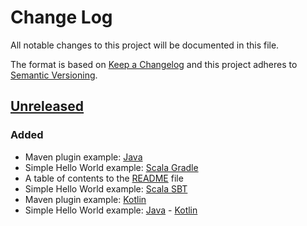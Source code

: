 # Change Log
All notable changes to this project will be documented in this file.

The format is based on [Keep a Changelog](http://keepachangelog.com/)
and this project adheres to [Semantic Versioning](http://semver.org/).

## [Unreleased]
### Added
- Maven plugin example: [Java](002%20MavenPlugin/Java)
- Simple Hello World example: [Scala Gradle](001%20Simple%20Hello%20World/Scala/Gradle)
- A table of contents to the [README](README.md) file
- Simple Hello World example: [Scala SBT](001%20Simple%20Hello%20World/Scala/SBT)
- Maven plugin example: [Kotlin](002%20MavenPlugin/Kotlin)
- Simple Hello World example: [Java](001%20Simple%20Hello%20World/Java) - [Kotlin](001%20Simple%20Hello%20World/Kotlin)

[Unreleased]: https://github.com/PlateStack/PlateStack/compare/v0.0.0...HEAD
